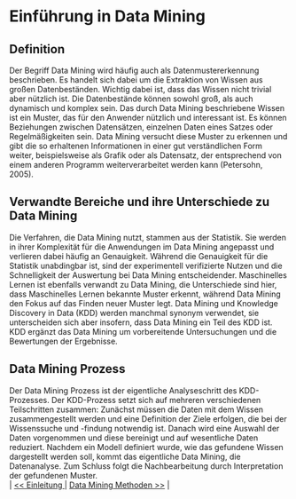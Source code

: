 # Einführung in Data Mining
## Definition
Der Begriff Data Mining wird häufig auch als Datenmustererkennung beschrieben. Es handelt sich dabei um die Extraktion von Wissen aus großen Datenbeständen. Wichtig dabei ist, dass das Wissen nicht trivial aber nützlich ist. Die Datenbestände können sowohl groß, als auch dynamisch und komplex sein.
Das durch Data Mining beschriebene Wissen ist ein Muster, das für den Anwender nützlich und interessant ist. Es können Beziehungen zwischen Datensätzen, einzelnen Daten eines Satzes oder Regelmäßigkeiten sein. Data Mining versucht diese Muster zu erkennen und gibt die so erhaltenen Informationen in einer gut verständlichen Form weiter, beispielsweise als Grafik oder als Datensatz, der entsprechend von einem anderen Programm weiterverarbeitet werden kann (Petersohn, 2005). 

## Verwandte Bereiche und ihre Unterschiede zu Data Mining
Die Verfahren, die Data Mining nutzt, stammen aus der Statistik. Sie werden in ihrer Komplexität für die Anwendungen im Data Mining angepasst und verlieren dabei häufig an Genauigkeit. Während die Genauigkeit für die Statistik unabdingbar ist, sind der experimentell verifizierte Nutzen und die Schnelligkeit der Auswertung bei Data Mining entscheidender.
Maschinelles Lernen ist ebenfalls verwandt zu Data Mining, die Unterschiede sind hier, dass Maschinelles Lernen bekannte Muster erkennt, während Data Mining den Fokus auf das Finden neuer Muster legt.
Data Mining und Knowledge Discovery in Data (KDD) werden manchmal synonym verwendet, sie unterscheiden sich aber insofern, dass Data Mining ein Teil des KDD ist. KDD ergänzt das Data Mining um vorbereitende Untersuchungen und die Bewertungen der Ergebnisse.

## Data Mining Prozess
Der Data Mining Prozess ist der eigentliche Analyseschritt des KDD-Prozesses. Der KDD-Prozess setzt sich auf mehreren verschiedenen Teilschritten zusammen:
Zunächst müssen die Daten mit dem Wissen zusammengestellt werden und eine Definition der Ziele erfolgen, die bei der Wissenssuche und -findung notwendig ist. Danach wird eine Auswahl der Daten vorgenommen und diese bereinigt und auf wesentliche Daten reduziert. Nachdem ein Modell definiert wurde, wie das gefundene Wissen dargestellt werden soll, kommt das eigentliche Data Mining, die Datenanalyse. Zum Schluss folgt die Nachbearbeitung durch Interpretation der gefundenen Muster.  
| [<< Einleitung ](03_einleitung.md) | [ Data Mining Methoden >>](05_methoden.md) |
